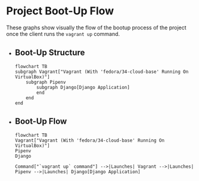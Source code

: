 # Project Boot-Up Flow

These graphs show visually the flow of the bootup process of the project once the client runs the `vagrant up` command.

- ## Boot-Up Structure
    ```mermaid
    flowchart TB
    subgraph Vagrant["Vagrant (With 'fedora/34-cloud-base' Running On VirtualBox)"]
        subgraph Pipenv
            subgraph Django[Django Application]
            end
        end
    end
    ```

- ## Boot-Up Flow
    ```mermaid
    flowchart TB
    Vagrant["Vagrant (With 'fedora/34-cloud-base' Running On VirtualBox)"]
    Pipenv
    Django

    Command["`vagrant up` command"] -->|Launches| Vagrant -->|Launches| Pipenv -->|Launches| Django[Django Application]
    ```
